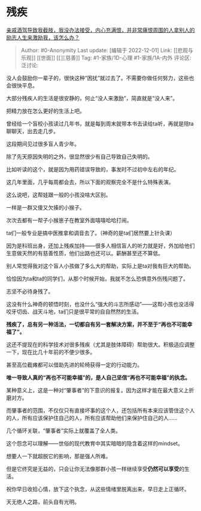 # 残疾
[亲戚酒驾导致我截肢，我没办法接受，内心充满恨，并非常痛恨周围的人拿别人的励志人生来激励我，该怎么办？](https://www.zhihu.com/question/568209621/answer/2781929767)

> Author: #0-Anonymity
> Last update: [编辑于 2022-12-01]
> Link: [[悲观与乐观]] [[世面]] [[三慈善]]
> Tag: #1-家族/1D-心理 #1-家族/1A-内外
> 评论区:
> 泛讨论:

没人会鼓励你一辈子的，很快这种“困扰”就过去了。不需要你做任何努力，这些也会很快平息。

大部分残疾人的生活是很安静的，何止“没人来激励”，简直就是“没人来”。

把精力放在怎么更好的生活上吧。

曾经给一个盲校小孩读过几年书，就是每到周末就带本书去读给ta听，再就是陪ta聊聊天，出去走几步。

这段期间见过很多盲人青少年。

除了先天原因失明的之外，很显然很少有自己导致自己失明的。

比如听读的这个，就是因为用药错误导致的，事发时不过初中左右的年纪。

这几年里面，几乎每周都会去，所以下面的观察完全不是什么特殊表演。

这么说吧，这帮娃跟一般的小孩没啥大区别。

一样是一群又傻又欠揍的小猴子。

次次去都有一帮子小猴崽子在教室外面嘻嘻哈哈打闹。

ta们一般专业是搞中医推拿和调音去了。（神奇的是ta们居然要上针灸课）

因为是科班出身，还加上残疾加持——很多人相信盲人的听力就是好，外加给他们生意做天然的有慈善性质，他们出路也还可以。薪酬甚至还不算低。

别人常觉得我对这个盲人小孩做了多么大的帮助，实际上是ta对我有巨大的帮助。

恰恰因为ta和ta的同学们，从那个时候开始，我就不怎么恐惧意外伤残问题了。

志坚不必待身残了。

这没有什么神奇的顿悟时刻，也没什么“强大的斗志所感动”——这帮小孩也没活得咬牙切齿、战天斗地，ta们只是很平常的自自然然的生活。

**残疾了，总有另一种活法，一切都自有另一套解决方案，并不至于“再也不可能幸福了”。**

这还不提现在的科学技术对很多残疾（尤其是肢体障碍）帮助很大。积极适应调整一下，现在比几十年前的不便少很多。

甚至高位截瘫都可以借助先进的轮椅获得一定的行动能力。

**唯一导致人真的“再也不可能幸福”的，是人自己坚信“再也不可能幸福”的执念。**

某种意义上，这是一种对“肇事者”的下意识的报复。因为这样才能在最大意义上折磨对方。

而肇事者的范围，不仅仅只有直接坏事的这个人，还包括所有本来应该管住这个人的人，所有应该保护住自己的人，所有应该帮助他们来保护住自己的人……

几个循环关联，“肇事者”实际上就覆盖了全人类。

这个怨念可以理解——世俗的现代教育中其实暗暗的隐含着这样的mindset。

想要人一下就超脱它的影响，那是强人所难。

但是它终究是无益的，只会让你无法像那群小孩一样继续享受**仍然可以享受**的生活。

祝你早日收拾心情，放下这个执念，从这些情绪里脱离出来，早日走上正循环。

天无绝人之路，前头自有光明。
